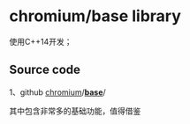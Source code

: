 # chromium/base library

使用C++14开发；

## Source code

1、github [chromium](https://github.com/chromium/chromium)/**[base](https://github.com/chromium/chromium/tree/master/base)**/

其中包含非常多的基础功能，值得借鉴

